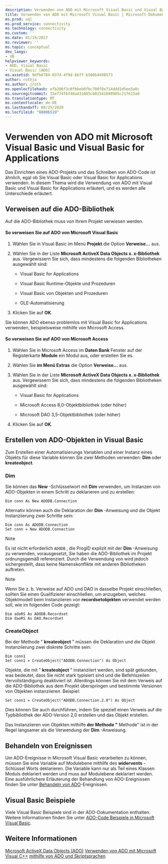 ```yaml
---
description: Verwenden von ADO mit Microsoft Visual Basic und Visual Basic for Applications
title: Verwenden von ADO mit Microsoft Visual Basic | Microsoft-Dokumentation
ms.prod: sql
ms.prod_service: connectivity
ms.technology: connectivity
ms.custom: ''
ms.date: 01/19/2017
ms.reviewer: ''
ms.topic: conceptual
dev_langs:
- VB
helpviewer_keywords:
- ADO, Visual Basic
- Visual Basic [ADO]
ms.assetid: 9dfb6784-037d-4f9d-bb7f-b506b4498573
author: rothja
ms.author: jroth
ms.openlocfilehash: efb206f3c0fbbeb0fbc700f8e714ddd1d5ee5a8c
ms.sourcegitcommit: 33e774fbf48a432485c601541840905c21f613a0
ms.translationtype: MT
ms.contentlocale: de-DE
ms.lasthandoff: 08/25/2020
ms.locfileid: "88806519"
---
```

# <a name="using-ado-with-microsoft-visual-basic-and-visual-basic-for-applications"></a>Verwenden von ADO mit Microsoft Visual Basic und Visual Basic for Applications
Das Einrichten eines ADO-Projekts und das Schreiben von ADO-Code ist ähnlich, egal ob Sie Visual Basic oder Visual Basic for Applications verwenden. In diesem Thema wird die Verwendung von ADO mit Visual Basic und Visual Basic for Applications erläutert, und es werden alle Unterschiede erläutert.

## <a name="referencing-the-ado-library"></a>Verweisen auf die ADO-Bibliothek
 Auf die ADO-Bibliothek muss von Ihrem Projekt verwiesen werden.

#### <a name="to-reference-ado-from-microsoft-visual-basic"></a>So verweisen Sie auf ADO von Microsoft Visual Basic

1.  Wählen Sie in Visual Basic im Menü **Projekt** die Option **Verweise...** aus.

2.  Wählen Sie in der Liste **Microsoft ActiveX Data Objects x. x-Bibliothek** aus. Vergewissern Sie sich, dass mindestens die folgenden Bibliotheken ausgewählt sind:

    -   Visual Basic for Applications

    -   Visual Basic Runtime-Objekte und Prozeduren

    -   Visual Basic von Objekten und Prozeduren

    -   OLE-Automatisierung

3.  Klicken Sie auf **OK**.

 Sie können ADO ebenso problemlos mit Visual Basic for Applications verwenden, beispielsweise mithilfe von Microsoft Access.

#### <a name="to-reference-ado-from-microsoft-access"></a>So verweisen Sie auf ADO von Microsoft Access

1.  Wählen Sie in Microsoft Access im **Daten Bank** Fenster auf der Registerkarte **Module** ein Modul aus, oder erstellen Sie es.

2.  Wählen Sie **im Menü Extras** die Option **Verweise...** aus.

3.  Wählen Sie in der Liste **Microsoft ActiveX Data Objects x. x-Bibliothek** aus. Vergewissern Sie sich, dass mindestens die folgenden Bibliotheken ausgewählt sind:

    -   Visual Basic for Applications

    -   Microsoft Access 8,0-Objektbibliothek (oder höher)

    -   Microsoft DAO 3,5-Objektbibliothek (oder höher)

4.  Klicken Sie auf **OK**.

## <a name="creating-ado-objects-in-visual-basic"></a>Erstellen von ADO-Objekten in Visual Basic
 Zum Erstellen einer Automatisierungs Variablen und einer Instanz eines Objekts für diese Variable können Sie zwei Methoden verwenden: **Dim** oder **kreateobject**.

### <a name="dim"></a>Dim
 Sie können das **New** -Schlüsselwort mit **Dim** verwenden, um Instanzen von ADO-Objekten in einem Schritt zu deklarieren und zu erstellen:

```
Dim conn As New ADODB.Connection
```

 Alternativ können auch die Deklaration der **Dim** -Anweisung und die Objekt Instanziierung zwei Schritte sein:

```
Dim conn As ADODB.Connection
Set conn = New ADODB.Connection
```

> [!NOTE]
>  Es ist nicht erforderlich `ADODB` , die ProgID explizit mit der **Dim** -Anweisung zu verwenden, vorausgesetzt, Sie haben die ADO-Bibliothek im Projekt ordnungsgemäß referenziert. Durch die Verwendung von wird jedoch sichergestellt, dass keine Namenskonflikte mit anderen Bibliotheken auftreten.

> [!NOTE]
>  Wenn Sie z. b. Verweise auf ADO und DAO in dasselbe Projekt einschließen, sollten Sie einen Qualifizierer einschließen, um anzugeben, welches Objektmodell beim Instanziieren von **recordsetobjekten** verwendet werden soll, wie im folgenden Code gezeigt:

```
Dim adoRS As ADODB.Recordset
Dim daoRS As DAO.Recordset
```

### <a name="createobject"></a>CreateObject
 Bei der Methode " **kreateobject** " müssen die Deklaration und die Objekt Instanziierung zwei diskrete Schritte sein:

```
Dim conn1
Set conn1 = CreateObject("ADODB.Connection") As Object
```

 Objekte, die mit " **kreateobject** " instanziiert werden, sind spät gebunden, was bedeutet, dass Sie nicht stark typisiert sind und die Befehlszeilen Vervollständigung deaktiviert ist. Allerdings können Sie mit dem Verweis auf die ADO-Bibliothek aus dem Projekt überspringen und bestimmte Versionen von Objekten instanziieren. Beispiel:

```
Set conn1 = CreateObject("ADODB.Connection.2.0") As Object
```

 Dies können Sie auch durchführen, indem Sie speziell einen Verweis auf die Typbibliothek der ADO-Version 2,0 erstellen und das Objekt erstellen.

 Das Instanziieren von Objekten mithilfe **der Methode "** Methode" ist in der Regel langsamer als die Verwendung der **Dim** -Anweisung.

## <a name="handling-events"></a>Behandeln von Ereignissen
 Um ADO-Ereignisse in Microsoft Visual Basic verarbeiten zu können, müssen Sie eine Variable auf Modulebene mithilfe des **widervents** -Schlüssel Worts deklarieren. Die Variable kann nur als Teil eines Klassen Moduls deklariert werden und muss auf Modulebene deklariert werden. Eine ausführlichere Erläuterung der Behandlung von ADO-Ereignissen finden Sie unter [Behandeln von ADO](../data/handling-ado-events.md)-Ereignissen.

## <a name="visual-basic-examples"></a>Visual Basic Beispiele
 Viele Visual Basic Beispiele sind in der ADO-Dokumentation enthalten. Weitere Informationen finden Sie unter [ADO-Code Beispiele in Microsoft Visual Basic](../../reference/ado-api/ado-code-examples-in-visual-basic.md).

## <a name="see-also"></a>Weitere Informationen
 [Microsoft ActiveX Data Objects (ADO)](../../microsoft-activex-data-objects-ado.md) [Verwenden von ADO mit Microsoft Visual C++](./using-ado-with-microsoft-visual-c.md) [mithilfe von ADO und Skriptsprachen](./using-ado-with-scripting-languages.md)